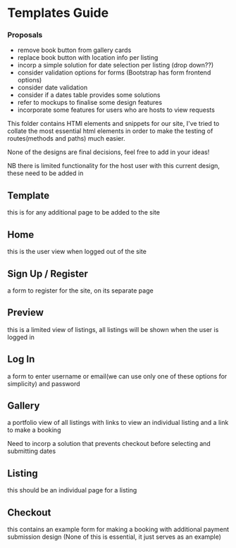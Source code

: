 # Templates Guide 

### Proposals 

- remove book button from gallery cards
- replace book button with location info per listing 
- incorp a simple solution for date selection per listing (drop down??)
- consider validation options for forms (Bootstrap has form frontend options)
- consider date validation 
- consider if a dates table provides some solutions 
- refer to mockups to finalise some design features 
- incorporate some features for users who are hosts to view requests 


This folder contains HTMl elements and snippets for our site, I've tried to collate the most essential html elements in order to make the testing of routes(methods and paths) much easier. 

None of the designs are final decisions, feel free to add in your ideas!

NB there is limited functionality for the host user with this current design, these need to be added in 

## Template

this is for any additional page to be added to the site 


## Home

this is the user view when logged out of the site 

## Sign Up / Register

a form to register for the site, on its separate page 


## Preview

this is a limited view of listings, all listings will be shown when the user is logged in

## Log In 

a form to enter username or email(we can use only one of these options for simplicity) and password

## Gallery 

a portfolio view of all listings with links to view an individual listing and a link to make a booking

Need to incorp a solution that prevents checkout before selecting and submitting dates

## Listing

this should be an individual page for a listing

## Checkout

this contains an example form for making a booking with additional payment submission design (None of this is essential, it just serves as an example)



